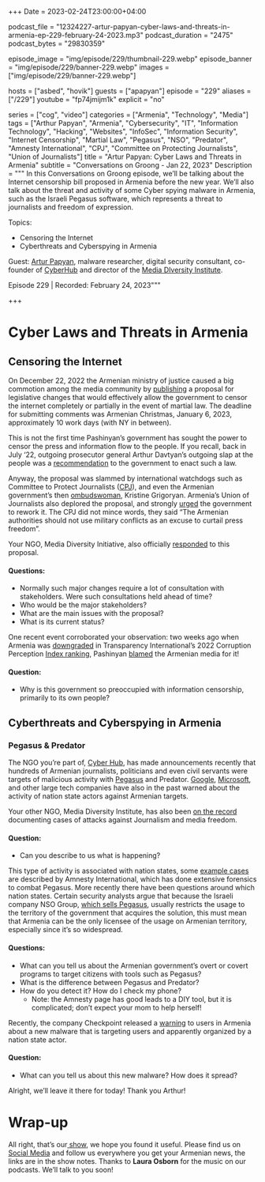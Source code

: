 +++
Date = 2023-02-24T23:00:00+04:00

podcast_file = "12324227-artur-papyan-cyber-laws-and-threats-in-armenia-ep-229-february-24-2023.mp3"
podcast_duration = "2475"
podcast_bytes = "29830359"

episode_image = "img/episode/229/thumbnail-229.webp"
episode_banner = "img/episode/229/banner-229.webp"
images = ["img/episode/229/banner-229.webp"]

hosts = ["asbed", "hovik"]
guests = ["apapyan"]
episode = "229"
aliases = ["/229"]
youtube = "fp74jmijm1k"
explicit = "no"

series = ["cog", "video"]
categories = ["Armenia", "Technology", "Media"]
tags = ["Arthur Papyan", "Armenia", "Cybersecurity", "IT", "Information Technology", "Hacking", "Websites", "InfoSec", "Information Security", "Internet Censorship", "Martial Law", "Pegasus", "NSO", "Predator", "Amnesty International", "CPJ", "Committee on Protecting Journalists", "Union of Journalists"]
title = "Artur Papyan: Cyber Laws and Threats in Armenia"
subtitle = "Conversations on Groong - Jan 22, 2023"
Description = """
In this Conversations on Groong episode, we’ll be talking about the Internet censorship bill proposed in Armenia before the new year. We’ll also talk about the threat and activity of some Cyber spying malware in Armenia, such as the Israeli Pegasus software, which represents a threat to journalists and freedom of expression.

Topics:
  - Censoring the Internet
  - Cyberthreats and Cyberspying in Armenia

Guest: [Artur Papyan](/guest/apapyan), malware researcher, digital security consultant, co-founder of [CyberHub](https://cyberhub.am) and director of the [Media DIversity Institute](https://mdi.am).

Episode 229 | Recorded: February 24, 2023"""

+++

# Cyber Laws and Threats in Armenia

## Censoring the Internet

On December 22, 2022 the Armenian ministry of justice caused a big commotion among the media community by [publishing](https://www.e-draft.am/projects/5186) a proposal for legislative changes that would effectively allow the government to censor the internet completely or partially in the event of martial law. The deadline for submitting comments was Armenian Christmas, January 6, 2023, approximately 10 work days (with NY in between). 

This is not the first time Pashinyan’s government has sought the power to censor the press and information flow to the people. If you recall, back in July ‘22, outgoing prosecutor general Arthur Davtyan’s outgoing slap at the people was a [recommendation](https://www.azatutyun.am/a/31930148.html) to the government to enact such a law.

Anyway, the proposal was slammed by international watchdogs such as Committee to Protect Journalists ([CPJ](https://cpj.org/2023/01/armenian-draft-legislation-would-give-government-sweeping-wartime-censorship-powers/)), and even the Armenian government’s then [ombudswoman](https://armenpress.am/eng/news/1100774.html), Kristine Grigoryan. Armenia’s Union of Journalists also deplored the proposal, and strongly [urged](https://168.am/2023/02/14/1833302.html) the government to rework it. The CPJ did not mince words, they said “The Armenian authorities should not use military conflicts as an excuse to curtail press freedom”. 

Your NGO, Media Diversity Initiative, also officially [responded](https://mdi.am/en/archives/1631) to this proposal.

#### Questions:

* Normally such major changes require a lot of consultation with stakeholders. Were such consultations held ahead of time?
* Who would be the major stakeholders?
* What are the main issues with the proposal?
* What is its current status?

One recent event corroborated your observation: two weeks ago when Armenia was [downgraded](https://www.azatutyun.am/a/32247683.html) in Transparency International’s 2022 Corruption Perception [Index ranking](https://www.transparency.org/en/cpi/2022), Pashinyan [blamed](https://www.azatutyun.am/a/32263757.html) the Armenian media for it!

#### Question:

* Why is this government so preoccupied with information censorship, primarily to its own people?


## Cyberthreats and Cyberspying in Armenia

### Pegasus & Predator

The NGO you’re part of, [Cyber Hub](https://cyberhub.am/en/), has made announcements recently that hundreds of Armenian journalists, politicians and even civil servants were targets of malicious activity with [Pegasus](https://www.nytimes.com/2022/01/28/magazine/nso-group-israel-spyware.html) and Predator. [Google](https://blog.google/threat-analysis-group/how-we-protect-users-0-day-attacks/), [Microsoft](https://www.microsoft.com/en-us/security/blog/2021/07/15/protecting-customers-from-a-private-sector-offensive-actor-using-0-day-exploits-and-devilstongue-malware/), and other large tech companies have also in the past warned about the activity of nation state actors against Armenian targets. 

Your other NGO, Media Diversity Institute, has also been [on the record](https://mdi.am/en/archives/1540) documenting cases of attacks against Journalism and media freedom.

#### Question:

* Can you describe to us what is happening?

This type of activity is associated with nation states, some [example cases](https://www.amnesty.org/en/latest/research/2021/07/forensic-methodology-report-how-to-catch-nso-groups-pegasus/) are described by Amnesty International, which has done extensive forensics to combat Pegasus. More recently there have been questions around which nation states. Certain security analysts argue that because the Israeli company NSO Group, [which sells Pegasus](https://www.nytimes.com/2022/11/12/us/politics/fbi-pegasus-spyware-phones-nso.html), usually restricts the usage to the territory of the government that acquires the solution, this must mean that Armenia can be the only licensee of the usage on Armenian territory, especially since it’s so widespread. 

#### Questions:

* What can you tell us about the Armenian government’s overt or covert programs to target citizens with tools such as Pegasus?
* What is the difference between Pegasus and Predator?
* How do you detect it? How do I check my phone?
    * Note: the Amnesty page has good leads to a DIY tool, but it is complicated; don’t expect your mom to help herself!

Recently, the company Checkpoint released a [warning](https://research.checkpoint.com/2023/operation-silent-watch-desktop-surveillance-in-azerbaijan-and-armenia/) to users in Armenia about a new malware that is targeting users and apparently organized by a nation state actor.

#### Question:

* What can you tell us about this new malware? How does it spread?

Alright, we’ll leave it there for today! Thank you Arthur!

# Wrap-up

All right, that’s our[ show](https://podcasts.groong.org/), we hope you found it useful. Please find us on[ Social Media](https://linktr.ee/groong) and follow us everywhere you get your Armenian news, the links are in the show notes. Thanks to **Laura Osborn** for the music on our podcasts. We’ll talk to you soon!
